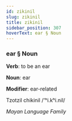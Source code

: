 ```yaml
---
id: zikinil
slug: zikinil
title: zikinil
sidebar_position: 307
hoverText: ear § Noun
---
```


### ear § Noun

**Verb**: to be an ear

**Noun**: ear

**Modifier**: ear-related

Tzotzil chikinil /'ʰi.kʰi.nil/

*Mayan Language Family*